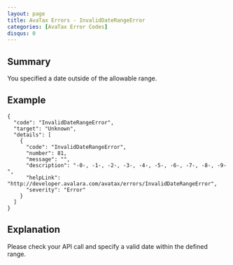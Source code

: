 ```yaml
---
layout: page
title: AvaTax Errors - InvalidDateRangeError
categories: [AvaTax Error Codes]
disqus: 0
---
```


## Summary

You specified a date outside of the allowable range.

## Example

    {
      "code": "InvalidDateRangeError",
      "target": "Unknown",
      "details": [
        {
          "code": "InvalidDateRangeError",
          "number": 81,
          "message": "",
          "description": "-0-, -1-, -2-, -3-, -4-, -5-, -6-, -7-, -8-, -9-",
          "helpLink": "http://developer.avalara.com/avatax/errors/InvalidDateRangeError",
          "severity": "Error"
        }
      ]
    }

## Explanation

Please check your API call and specify a valid date within the defined range.
